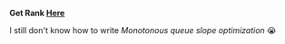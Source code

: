 __Get Rank [Here](https://vjudge.net/contest/476456#rank)__

I still don't know how to write _Monotonous queue slope optimization_ 😭

